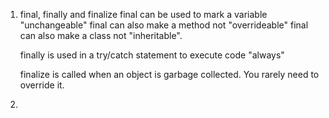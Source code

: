 1. final, finally and finalize
	final can be used to mark a variable "unchangeable"
	final can also make a method not "overrideable"
	final can also make a class not "inheritable".
	
	finally is used in a try/catch statement to execute code "always"
	
	finalize is called when an object is garbage collected. You rarely need to override it. 

2. 